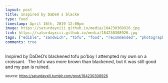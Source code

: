 ```yaml
---
layout: post
title: Inspired by DaDeO s blacke
type: food
timestamp: April 16th, 2019 12:00pm
image: https://saturdayxiii.github.io/media/184230308926.jpg
link: https://saturdayxiii.github.io/media/184230308926.jpg
tags: ["edible", "sandwich", "tofu", "food", "recommended", "photography"]
comments: true
---
```


Inspired by DaDeO’s blackened tofu po’boy I attempted my own on a croissant.  The tofu was more brown than blackened, but it was still good and my pan is ruined.
 
  
<small>source: https://saturdayxiii.tumblr.com/post/184230308926</small>